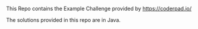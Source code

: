 This Repo contains the Example Challenge provided by https://coderpad.io/ 

The solutions provided in this repo are in Java.
